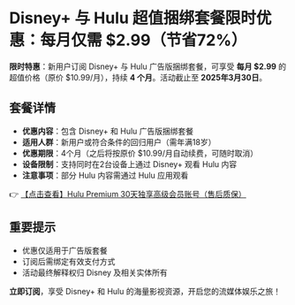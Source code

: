 # Disney+ 与 Hulu 超值捆绑套餐限时优惠：每月仅需 $2.99（节省72%）

**限时特惠**：新用户订阅 Disney+ 与 Hulu 广告版捆绑套餐，可享受 **每月 $2.99** 的超值价格（原价 $10.99/月），持续 **4 个月**。活动截止至 **2025年3月30日**。

## 套餐详情

- **优惠内容**：包含 Disney+ 和 Hulu 广告版捆绑套餐
- **适用人群**：新用户或符合条件的回归用户（需年满18岁）
- **优惠期限**：4个月（之后将按原价 $10.99/月自动续费，可随时取消）
- **设备限制**：支持同时在2台设备上通过 Disney+ 观看 Hulu 内容
- **注意事项**：部分 Hulu 内容需通过 Hulu 应用观看

👉 [【点击查看】Hulu Premium 30天独享高级会员账号（售后质保）](https://bit.ly/HuLu_vip)

## 重要提示

* 优惠仅适用于广告版套餐
* 订阅后需绑定有效支付方式
* 活动最终解释权归 Disney 及相关实体所有

**立即订阅**，享受 Disney+ 和 Hulu 的海量影视资源，开启您的流媒体娱乐之旅！